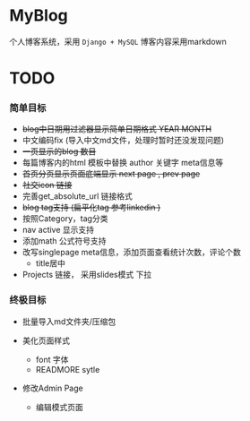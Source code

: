 MyBlog
======
个人博客系统，采用 `Django + MySQL`
博客内容采用markdown


TODO
======

### 简单目标
* ~~blog中日期用过滤器显示简单日期格式 YEAR MONTH~~
* 中文编码fix (导入中文md文件，处理时暂时还没发现问题)
* ~~一页显示的blog 数目~~
* 每篇博客内的html 模板中替换 author 关键字 meta信息等
* ~~首页分页显示页面底端显示 next page , prev page~~
* ~~社交icon 链接~~
* 完善get_absolute_url 链接格式
* ~~blog tag支持 (扁平化tag 参考linkedin )~~
* 按照Category，tag分类
* nav active 显示支持
* 添加math 公式符号支持
* 改写singlepage meta信息，添加页面查看统计次数，评论个数
    * title居中
* Projects 链接， 采用slides模式 下拉

### 终极目标

* 批量导入md文件夹/压缩包

* 美化页面样式
    * font 字体
    * READMORE sytle

* 修改Admin Page
    * 编辑模式页面